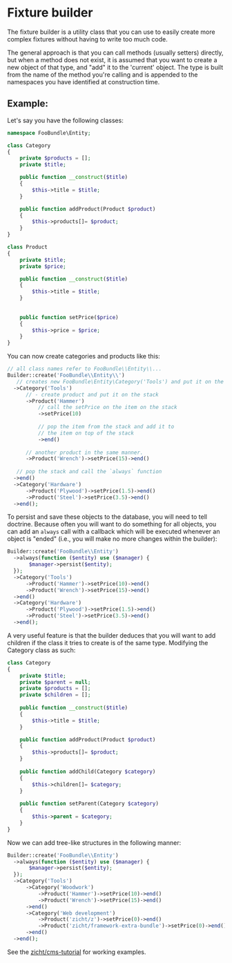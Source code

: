 # Fixture builder

The fixture builder is a utility class that you can use to easily create more 
complex fixtures without having to write too much code.

The general approach is that you can call methods (usually setters) directly, 
but when a method does not exist, it is assumed that you want to create a new 
object of that type, and "add" it to the 'current' object. The type is built
from the name of the method you're calling and is appended to the namespaces
you have identified at construction time.

## Example: 

Let's say you have the following classes:

```php
namespace FooBundle\Entity;

class Category
{
    private $products = [];
    private $title;

    public function __construct($title)
    {
        $this->title = $title;
    }

    public function addProduct(Product $product)
    {
        $this->products[]= $product;
    }
}

class Product
{
    private $title;
    private $price;

    public function __construct($title)
    {
        $this->title = $title;
    }
    
    
    public function setPrice($price)
    {
        $this->price = $price;
    }
}
```

You can now create categories and products like this:

```php
// all class names refer to FooBundle\\Entity\\...
Builder::create('FooBundle\\Entity\\')
   // creates new FooBundle\Entity\Category('Tools') and put it on the stack
  ->Category('Tools') 
      // - create product and put it on the stack
      ->Product('Hammer')
          // call the setPrice on the item on the stack
          ->setPrice(10)
          
          // pop the item from the stack and add it to 
          // the item on top of the stack 
          ->end()
          
      // another product in the same manner.
      ->Product('Wrench')->setPrice(15)->end()
   
   // pop the stack and call the `always` function
  ->end()
  ->Category('Hardware')
      ->Product('Plywood')->setPrice(1.5)->end()
      ->Product('Steel')->setPrice(3.5)->end()
  ->end();
```

To persist and save these objects to the database, you will need to tell doctrine.
Because often you will want to do something for all objects, you can add an `always`
call with a callback which will be executed whenever an object is "ended" (i.e., 
you will make no more changes within the builder):

```php
Builder::create('FooBundle\\Entity')
  ->always(function ($entity) use ($manager) {
       $manager->persist($entity);
  });
  ->Category('Tools')
      ->Product('Hammer')->setPrice(10)->end()
      ->Product('Wrench')->setPrice(15)->end()
  ->end()
  ->Category('Hardware')
      ->Product('Plywood')->setPrice(1.5)->end()
      ->Product('Steel')->setPrice(3.5)->end()
  ->end();
```

A very useful feature is that the builder deduces that you will want to add children
if the class it tries to create is of the same type. Modifying the Category class
as such:

```php
class Category
{
    private $title;
    private $parent = null;
    private $products = [];
    private $children = [];
    
    public function __construct($title)
    {
        $this->title = $title;
    }

    public function addProduct(Product $product)
    {
        $this->products[]= $product;
    }
    
    public function addChild(Category $category)
    {
        $this->children[]= $category;
    }
    
    public function setParent(Category $category)
    {
        $this->parent = $category;
    }
}
```

Now we can add tree-like structures in the following manner:

```php
Builder::create('FooBundle\\Entity')
  ->always(function ($entity) use ($manager) {
       $manager->persist($entity);
  });
  ->Category('Tools')
      ->Category('Woodwork')
          ->Product('Hammer')->setPrice(10)->end()
          ->Product('Wrench')->setPrice(15)->end()
      ->end()
      ->Category('Web development')
          ->Product('zicht/z')->setPrice(0)->end()
          ->Product('zicht/framework-extra-bundle')->setPrice(0)->end()
      ->end()
  ->end();
```

See the [zicht/cms-tutorial](https://github.com/zicht/cms-tutorial) for working
examples.
